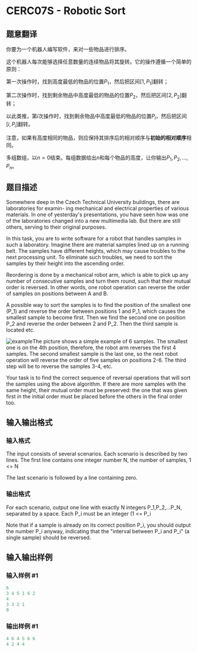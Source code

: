 # CERC07S - Robotic Sort

## 题意翻译

你要为一个机器人编写软件，来对一些物品进行排序。

这个机器人每次能够选择任意数量的连续物品将其旋转。它的操作遵循一个简单的原则：

第一次操作时，找到高度最低的物品的位置$P_1$，然后把区间$[1,P_1]$翻转；

第二次操作时，找到剩余物品中高度最低的物品的位置$P_2$，然后把区间$[2,P_2]$翻转；

以此类推，第$i$次操作时，找到剩余物品中高度最低的物品的位置$P_i$，然后把区间$[i,P_i]$翻转。

注意，如果有高度相同的物品，则应保持其排序后的相对顺序与**初始的相对顺序**相同。

多组数组，以$n=0$结束。每组数据给出$n$和每个物品的高度，让你输出$P_1,P_2,...,P_n$。

## 题目描述

Somewhere deep in the Czech Technical University buildings, there are laboratories for examin- ing mechanical and electrical properties of various materials. In one of yesterday's presentations, you have seen how was one of the laboratories changed into a new multimedia lab. But there are still others, serving to their original purposes.

In this task, you are to write software for a robot that handles samples in such a laboratory. Imagine there are material samples lined up on a running belt. The samples have different heights, which may cause troubles to the next processing unit. To eliminate such troubles, we need to sort the samples by their height into the ascending order.

Reordering is done by a mechanical robot arm, which is able to pick up any number of consecutive samples and turn them round, such that their mutual order is reversed. In other words, one robot operation can reverse the order of samples on positions between A and B.

A possible way to sort the samples is to find the position of the smallest one (P\_1) and reverse the order between positions 1 and P\_1, which causes the smallest sample to become first. Then we find the second one on position P\_2 and reverse the order between 2 and P\_2. Then the third sample is located etc.

![example](https://cdn.luogu.com.cn/upload/vjudge_pic/SP2059/2f7348f6bf17c3916201e5a2e7ac372850f12509.png)The picture shows a simple example of 6 samples. The smallest one is on the 4th position, therefore, the robot arm reverses the first 4 samples. The second smallest sample is the last one, so the next robot operation will reverse the order of five samples on positions 2-6. The third step will be to reverse the samples 3-4, etc.

Your task is to find the correct sequence of reversal operations that will sort the samples using the above algorithm. If there are more samples with the same height, their mutual order must be preserved: the one that was given first in the initial order must be placed before the others in the final order too.

## 输入输出格式

### 输入格式

The input consists of several scenarios. Each scenario is described by two lines. The first line contains one integer number N, the number of samples, 1 <= N 

The last scenario is followed by a line containing zero.

### 输出格式

For each scenario, output one line with exactly N integers P\_1,P\_2,...P\_N, separated by a space. Each P\_i must be an integer (1 <= P\_i 

Note that if a sample is already on its correct position P\_i, you should output the number P\_i anyway, indicating that the "interval between P\_i and P\_i" (a single sample) should be reversed.

## 输入输出样例

### 输入样例 #1

```cpp
6
3 4 5 1 6 2
4
3 3 2 1
0
```


### 输出样例 #1

```cpp
4 6 4 5 6 6
4 2 4 4
```


